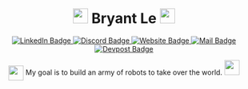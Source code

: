 <h1 align="center">
  <img src="https://emojis.slackmojis.com/emojis/images/1531849430/4246/blob-sunglasses.gif?1531849430" width="30"/>
  Bryant Le
  <img src="https://emojis.slackmojis.com/emojis/images/1531849430/4246/blob-sunglasses.gif?1531849430" width="30"/>
</h1>

<p align="center">
  <a href="https://www.linkedin.com/in/bnle" target="_blank">
    <img src="https://img.shields.io/badge/LinkedIn-blue?flat-square&logo=linkedin&logoColor=white" alt="LinkedIn Badge">
  </a>
  <a href="https://discord.gg/tApPc7vPRQ" target="_blank">
    <img src="https://img.shields.io/badge/Discord-blue?style=flat-square&logo=discord&logoColor=white" alt="Discord Badge">
  </a>
  <a href="https://bnle.me/" target="_blank">
    <img src="https://img.shields.io/badge/Website-46a2f1.svg?&style=flat-square&logo=Google-Chrome&logoColor=white" alt="Website Badge">
  </a>
  <a href="mailto:bryantle2021@gmail.com" target="_blank">
    <img src="https://img.shields.io/badge/Email-blue?style=flat-square&logo=gmail&logoColor=white" alt="Mail Badge">
  </a>
  <a href="https://devpost.com/bnle" target="_blank">
    <img src="https://img.shields.io/badge/Devpost-blue?style=flat-square&logo=devpost&logoColor=white" alt="Devpost Badge">
  </a>
</p>

<div align="center">
  <img style="vertical-align:middle" src="https://media.giphy.com/media/FWAcpJsFT9mvrv0e7a/giphy.gif" width="30"> 
  <span>My goal is to build an army of robots to take over the world.</span> 
  <img src="https://media.giphy.com/media/FWAcpJsFT9mvrv0e7a/giphy.gif" width="30">
</div>
